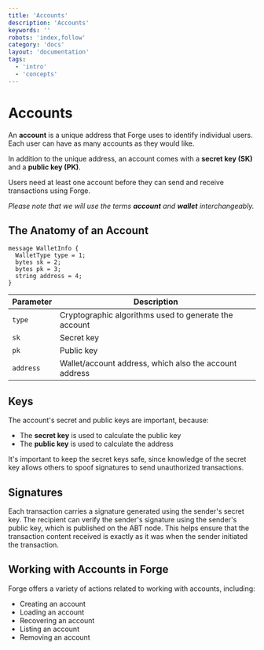 ```yaml
---
title: 'Accounts'
description: 'Accounts'
keywords: ''
robots: 'index,follow'
category: 'docs'
layout: 'documentation'
tags:
  - 'intro'
  - 'concepts'
---
```


# Accounts

An **account** is a unique address that Forge uses to identify individual users. Each user can have as many accounts as they would like.

In addition to the unique address, an account comes with a **secret key (SK)** and a **public key (PK)**.

Users need at least one account before they can send and receive transactions using Forge.

*Please note that we will use the terms **account** and **wallet** interchangeably.*

## The Anatomy of an Account

```code
message WalletInfo {
  WalletType type = 1;
  bytes sk = 2;
  bytes pk = 3;
  string address = 4;
}
```

| Parameter | Description |
| - | - |
| `type` | Cryptographic algorithms used to generate the account |
| `sk` | Secret key |
| `pk` | Public key |
| `address` | Wallet/account address, which also the account address |

## Keys

The account's secret and public keys are important, because:

* The **secret key** is used to calculate the public key
* The **public key** is used to calculate the address

It's important to keep the secret keys safe, since knowledge of the secret key allows others to spoof signatures to send unauthorized transactions.

## Signatures

Each transaction carries a signature generated using the sender's secret key. The recipient can verify the sender's signature using the sender's public key, which is published on the ABT node. This helps ensure that the transaction content received is exactly as it was when the sender initiated the transaction.

## Working with Accounts in Forge

Forge offers a variety of actions related to working with accounts, including:

* Creating an account
* Loading an account
* Recovering an account
* Listing an account
* Removing an account
